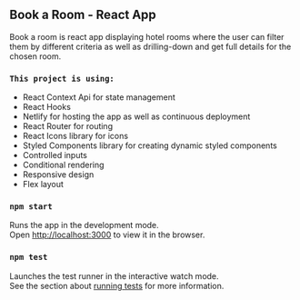 ## Book a Room - React App

Book a room is react app displaying hotel rooms where the user can filter them by different criteria as well as drilling-down and get full details for the chosen room.

### `This project is using:`

- React Context Api for state management
- React Hooks
- Netlify for hosting the app as well as continuous deployment
- React Router for routing
- React Icons library for icons
- Styled Components library for creating dynamic styled components 
- Controlled inputs
- Conditional rendering
- Responsive design
- Flex layout

### `npm start`

Runs the app in the development mode.<br />
Open [http://localhost:3000](http://localhost:3000) to view it in the browser.

### `npm test`

Launches the test runner in the interactive watch mode.<br />
See the section about [running tests](https://facebook.github.io/create-react-app/docs/running-tests) for more information.
